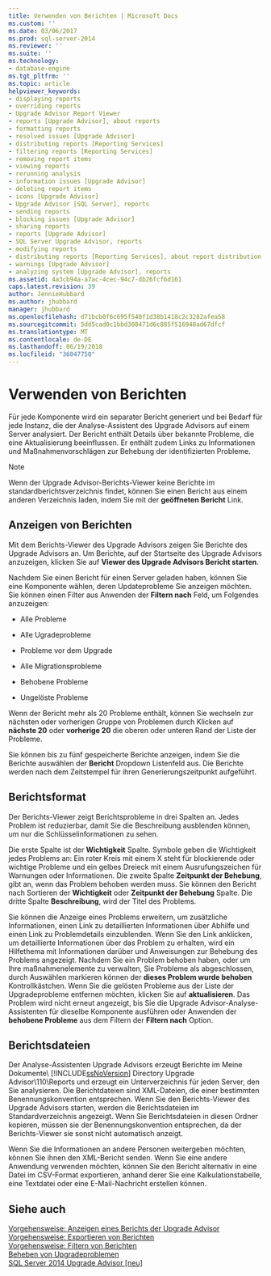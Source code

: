```yaml
---
title: Verwenden von Berichten | Microsoft Docs
ms.custom: ''
ms.date: 03/06/2017
ms.prod: sql-server-2014
ms.reviewer: ''
ms.suite: ''
ms.technology:
- database-engine
ms.tgt_pltfrm: ''
ms.topic: article
helpviewer_keywords:
- displaying reports
- overriding reports
- Upgrade Advisor Report Viewer
- reports [Upgrade Advisor], about reports
- formatting reports
- resolved issues [Upgrade Advisor]
- distributing reports [Reporting Services]
- filtering reports [Reporting Services]
- removing report items
- viewing reports
- rerunning analysis
- information issues [Upgrade Advisor]
- deleting report items
- icons [Upgrade Advisor]
- Upgrade Advisor [SQL Server], reports
- sending reports
- blocking issues [Upgrade Advisor]
- sharing reports
- reports [Upgrade Advisor]
- SQL Server Upgrade Advisor, reports
- modifying reports
- distributing reports [Reporting Services], about report distribution
- warnings [Upgrade Advisor]
- analyzing system [Upgrade Advisor], reports
ms.assetid: 4a3cb94a-a7ac-4cec-94c7-db26fcf6d161
caps.latest.revision: 39
author: JennieHubbard
ms.author: jhubbard
manager: jhubbard
ms.openlocfilehash: d71bcb0f6c695f540f1d38b1418c2c3282afea58
ms.sourcegitcommit: 5dd5cad0c1bbd308471d6c885f516948ad67dfcf
ms.translationtype: MT
ms.contentlocale: de-DE
ms.lasthandoff: 06/19/2018
ms.locfileid: "36047750"
---
```

# <a name="using-reports"></a>Verwenden von Berichten
  Für jede Komponente wird ein separater Bericht generiert und bei Bedarf für jede Instanz, die der Analyse-Assistent des Upgrade Advisors auf einem Server analysiert. Der Bericht enthält Details über bekannte Probleme, die eine Aktualisierung beeinflussen. Er enthält zudem Links zu Informationen und Maßnahmenvorschlägen zur Behebung der identifizierten Probleme.  
  
> [!NOTE]  
>  Wenn der Upgrade Advisor-Berichts-Viewer keine Berichte im standardberichtsverzeichnis findet, können Sie einen Bericht aus einem anderen Verzeichnis laden, indem Sie mit der **geöffneten Bericht** Link.  
  
## <a name="viewing-reports"></a>Anzeigen von Berichten  
 Mit dem Berichts-Viewer des Upgrade Advisors zeigen Sie Berichte des Upgrade Advisors an. Um Berichte, auf der Startseite des Upgrade Advisors anzuzeigen, klicken Sie auf **Viewer des Upgrade Advisors Bericht starten**.  
  
 Nachdem Sie einen Bericht für einen Server geladen haben, können Sie eine Komponente wählen, deren Updateprobleme Sie anzeigen möchten. Sie können einen Filter aus Anwenden der **Filtern nach** Feld, um Folgendes anzuzeigen:  
  
-   Alle Probleme  
  
-   Alle Ugradeprobleme  
  
-   Probleme vor dem Upgrade  
  
-   Alle Migrationsprobleme  
  
-   Behobene Probleme  
  
-   Ungelöste Probleme  
  
 Wenn der Bericht mehr als 20 Probleme enthält, können Sie wechseln zur nächsten oder vorherigen Gruppe von Problemen durch Klicken auf **nächste 20** oder **vorherige 20** die oberen oder unteren Rand der Liste der Probleme.  
  
 Sie können bis zu fünf gespeicherte Berichte anzeigen, indem Sie die Berichte auswählen der **Bericht** Dropdown Listenfeld aus. Die Berichte werden nach dem Zeitstempel für ihren Generierungszeitpunkt aufgeführt.  
  
## <a name="report-format"></a>Berichtsformat  
 Der Berichts-Viewer zeigt Berichtsprobleme in drei Spalten an. Jedes Problem ist reduzierbar, damit Sie die Beschreibung ausblenden können, um nur die Schlüsselinformationen zu sehen.  
  
 Die erste Spalte ist der **Wichtigkeit** Spalte. Symbole geben die Wichtigkeit jedes Problems an: Ein roter Kreis mit einem X steht für blockierende oder wichtige Probleme und ein gelbes Dreieck mit einem Ausrufungszeichen für Warnungen oder Informationen. Die zweite Spalte **Zeitpunkt der Behebung**, gibt an, wenn das Problem behoben werden muss. Sie können den Bericht nach Sortieren der **Wichtigkeit** oder **Zeitpunkt der Behebung** Spalte. Die dritte Spalte **Beschreibung**, wird der Titel des Problems.  
  
 Sie können die Anzeige eines Problems erweitern, um zusätzliche Informationen, einen Link zu detaillierten Informationen über Abhilfe und einen Link zu Problemdetails einzublenden. Wenn Sie den Link anklicken, um detaillierte Informationen über das Problem zu erhalten, wird ein Hilfethema mit Informationen darüber und Anweisungen zur Behebung des Problems angezeigt. Nachdem Sie ein Problem behoben haben, oder um Ihre maßnahmenelemente zu verwalten, Sie Probleme als abgeschlossen, durch Auswählen markieren können der **dieses Problem wurde behoben** Kontrollkästchen. Wenn Sie die gelösten Probleme aus der Liste der Upgradeprobleme entfernen möchten, klicken Sie auf **aktualisieren**. Das Problem wird nicht erneut angezeigt, bis Sie die Upgrade Advisor-Analyse-Assistenten für dieselbe Komponente ausführen oder Anwenden der **behobene Probleme** aus dem Filtern der **Filtern nach** Option.  
  
## <a name="report-files"></a>Berichtsdateien  
 Der Analyse-Assistenten Upgrade Advisors erzeugt Berichte im Meine Dokumente\\ [!INCLUDE[ssNoVersion](../../includes/ssnoversion-md.md)] Directory Upgrade Advisor\110\Reports und erzeugt ein Unterverzeichnis für jeden Server, den Sie analysieren. Die Berichtdateien sind XML-Dateien, die einer bestimmten Benennungskonvention entsprechen. Wenn Sie den Berichts-Viewer des Upgrade Advisors starten, werden die Berichtsdateien im Standardverzeichnis angezeigt. Wenn Sie Berichtsdateien in diesen Ordner kopieren, müssen sie der Benennungskonvention entsprechen, da der Berichts-Viewer sie sonst nicht automatisch anzeigt.  
  
 Wenn Sie die Informationen an andere Personen weitergeben möchten, können Sie ihnen den XML-Bericht senden. Wenn Sie eine andere Anwendung verwenden möchten, können Sie den Bericht alternativ in eine Datei im CSV-Format exportieren, anhand derer Sie eine Kalkulationstabelle, eine Textdatei oder eine E-Mail-Nachricht erstellen können.  
  
## <a name="see-also"></a>Siehe auch  
 [Vorgehensweise: Anzeigen eines Berichts der Upgrade Advisor](../../../2014/sql-server/install/how-to-view-an-upgrade-advisor-report.md)   
 [Vorgehensweise: Exportieren von Berichten](../../../2014/sql-server/install/how-to-export-reports.md)   
 [Vorgehensweise: Filtern von Berichten](../../../2014/sql-server/install/how-to-filter-reports.md)   
 [Beheben von Upgradeproblemen](../../../2014/sql-server/install/resolving-upgrade-issues.md)   
 [SQL Server 2014 Upgrade Advisor &#91;neu&#93;](/sql/2014/sql-server/install/sql-server-2014-upgrade-advisor)  
  
  
